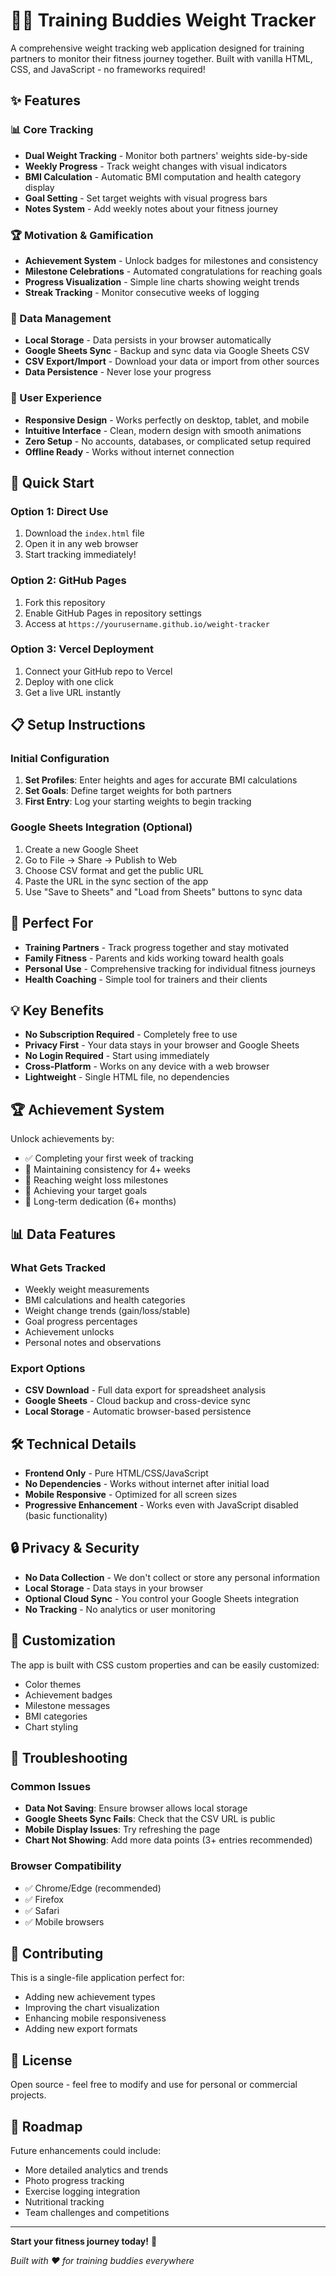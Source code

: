 # 🏋️‍♂️ Training Buddies Weight Tracker

A comprehensive weight tracking web application designed for training partners to monitor their fitness journey together. Built with vanilla HTML, CSS, and JavaScript - no frameworks required!

## ✨ Features

### 📊 Core Tracking
- **Dual Weight Tracking** - Monitor both partners' weights side-by-side
- **Weekly Progress** - Track weight changes with visual indicators
- **BMI Calculation** - Automatic BMI computation and health category display
- **Goal Setting** - Set target weights with visual progress bars
- **Notes System** - Add weekly notes about your fitness journey

### 🏆 Motivation & Gamification
- **Achievement System** - Unlock badges for milestones and consistency
- **Milestone Celebrations** - Automated congratulations for reaching goals
- **Progress Visualization** - Simple line charts showing weight trends
- **Streak Tracking** - Monitor consecutive weeks of logging

### 💾 Data Management
- **Local Storage** - Data persists in your browser automatically
- **Google Sheets Sync** - Backup and sync data via Google Sheets CSV
- **CSV Export/Import** - Download your data or import from other sources
- **Data Persistence** - Never lose your progress

### 📱 User Experience
- **Responsive Design** - Works perfectly on desktop, tablet, and mobile
- **Intuitive Interface** - Clean, modern design with smooth animations
- **Zero Setup** - No accounts, databases, or complicated setup required
- **Offline Ready** - Works without internet connection

## 🚀 Quick Start

### Option 1: Direct Use
1. Download the `index.html` file
2. Open it in any web browser
3. Start tracking immediately!

### Option 2: GitHub Pages
1. Fork this repository
2. Enable GitHub Pages in repository settings
3. Access at `https://yourusername.github.io/weight-tracker`

### Option 3: Vercel Deployment
1. Connect your GitHub repo to Vercel
2. Deploy with one click
3. Get a live URL instantly

## 📋 Setup Instructions

### Initial Configuration
1. **Set Profiles**: Enter heights and ages for accurate BMI calculations
2. **Set Goals**: Define target weights for both partners
3. **First Entry**: Log your starting weights to begin tracking

### Google Sheets Integration (Optional)
1. Create a new Google Sheet
2. Go to File → Share → Publish to Web
3. Choose CSV format and get the public URL
4. Paste the URL in the sync section of the app
5. Use "Save to Sheets" and "Load from Sheets" buttons to sync data

## 🎯 Perfect For

- **Training Partners** - Track progress together and stay motivated
- **Family Fitness** - Parents and kids working toward health goals
- **Personal Use** - Comprehensive tracking for individual fitness journeys
- **Health Coaching** - Simple tool for trainers and their clients

## 💡 Key Benefits

- **No Subscription Required** - Completely free to use
- **Privacy First** - Your data stays in your browser and Google Sheets
- **No Login Required** - Start using immediately
- **Cross-Platform** - Works on any device with a web browser
- **Lightweight** - Single HTML file, no dependencies

## 🏆 Achievement System

Unlock achievements by:
- ✅ Completing your first week of tracking
- 📅 Maintaining consistency for 4+ weeks
- 💪 Reaching weight loss milestones
- 🎯 Achieving your target goals
- 👑 Long-term dedication (6+ months)

## 📊 Data Features

### What Gets Tracked
- Weekly weight measurements
- BMI calculations and health categories
- Weight change trends (gain/loss/stable)
- Goal progress percentages
- Achievement unlocks
- Personal notes and observations

### Export Options
- **CSV Download** - Full data export for spreadsheet analysis
- **Google Sheets** - Cloud backup and cross-device sync
- **Local Storage** - Automatic browser-based persistence

## 🛠️ Technical Details

- **Frontend Only** - Pure HTML/CSS/JavaScript
- **No Dependencies** - Works without internet after initial load
- **Mobile Responsive** - Optimized for all screen sizes
- **Progressive Enhancement** - Works even with JavaScript disabled (basic functionality)

## 🔒 Privacy & Security

- **No Data Collection** - We don't collect or store any personal information
- **Local Storage** - Data stays in your browser
- **Optional Cloud Sync** - You control your Google Sheets integration
- **No Tracking** - No analytics or user monitoring

## 🎨 Customization

The app is built with CSS custom properties and can be easily customized:
- Color themes
- Achievement badges
- Milestone messages
- BMI categories
- Chart styling

## 🐛 Troubleshooting

### Common Issues
- **Data Not Saving**: Ensure browser allows local storage
- **Google Sheets Sync Fails**: Check that the CSV URL is public
- **Mobile Display Issues**: Try refreshing the page
- **Chart Not Showing**: Add more data points (3+ entries recommended)

### Browser Compatibility
- ✅ Chrome/Edge (recommended)
- ✅ Firefox
- ✅ Safari
- ✅ Mobile browsers

## 🤝 Contributing

This is a single-file application perfect for:
- Adding new achievement types
- Improving the chart visualization
- Enhancing mobile responsiveness
- Adding new export formats

## 📄 License

Open source - feel free to modify and use for personal or commercial projects.

## 🎯 Roadmap

Future enhancements could include:
- More detailed analytics and trends
- Photo progress tracking
- Exercise logging integration
- Nutritional tracking
- Team challenges and competitions

---

**Start your fitness journey today!** 💪

*Built with ❤️ for training buddies everywhere*